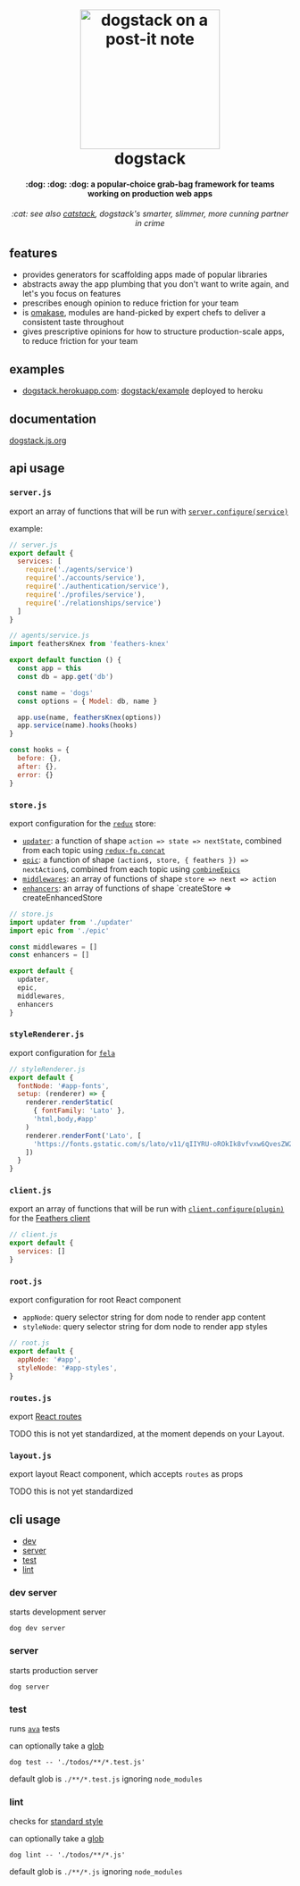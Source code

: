 <h1 align="center">
  <img
    alt="dogstack on a post-it note"
    src="http://i.imgur.com/vjfouxn.jpg"
    height="250"
  />
  <br />
  dogstack
</h1>

<h4 align="center">
  :dog: :dog: :dog: a popular-choice grab-bag framework for teams working on production web apps
</h4>

<h6 align="center">
  :cat: see also <a href='https://github.com/enspiral-root-systems/cat-stack'>catstack</a>, dogstack's smarter, slimmer, more cunning partner in crime
</h6>

## features

- provides generators for scaffolding apps made of popular libraries
- abstracts away the app plumbing that you don't want to write again, and let's you focus on features
- prescribes enough opinion to reduce friction for your team
- is [omakase](https://www.youtube.com/watch?v=E99FnoYqoII), modules are hand-picked by expert chefs to deliver a consistent taste throughout
- gives prescriptive opinions for how to structure production-scale apps, to reduce friction for your team

## examples

- [dogstack.herokuapp.com](https://dogstack.herokuapp.com/): [dogstack/example](https://github.com/dogstack/example) deployed to heroku

## documentation

[dogstack.js.org](https://dogstack.gitbooks.io/handbook/content/)

## api usage

### `server.js`

export an array of functions that will be run with [`server.configure(service)`](https://docs.feathersjs.com/api/application.html#configurecallback)

example:

```js
// server.js
export default {
  services: [
    require('./agents/service')
    require('./accounts/service'),
    require('./authentication/service'),
    require('./profiles/service'),
    require('./relationships/service')
  ]
}
```

```js
// agents/service.js
import feathersKnex from 'feathers-knex'

export default function () {
  const app = this
  const db = app.get('db')

  const name = 'dogs'
  const options = { Model: db, name }

  app.use(name, feathersKnex(options))
  app.service(name).hooks(hooks)
}

const hooks = {
  before: {},
  after: {},
  error: {}
}
```

### `store.js`

export configuration for the [`redux`](http://redux.js.org/) store:

- [`updater`](https://github.com/rvikmanis/redux-fp#updaters-vs-reducers): a function of shape `action => state => nextState`, combined from each topic using [`redux-fp.concat`](https://github.com/rvikmanis/redux-fp/blob/master/docs/API.md#concat)
- [`epic`](https://redux-observable.js.org/): a function of shape `(action$, store, { feathers }) => nextAction$`, combined from each topic using [`combineEpics`](https://redux-observable.js.org/docs/api/combineEpics.html)
- [`middlewares`](http://redux.js.org/docs/Glossary.html#middleware): an array of functions of shape `store => next => action`
- [`enhancers`](http://redux.js.org/docs/Glossary.html#store-enhancer): an array of functions of shape `createStore => createEnhancedStore

```js
// store.js
import updater from './updater'
import epic from './epic'

const middlewares = []
const enhancers = []

export default {
  updater,
  epic,
  middlewares,
  enhancers
}
```

### `styleRenderer.js`

export configuration for [`fela`](https://github.com/rofrischmann/fela)

```js
// styleRenderer.js
export default {
  fontNode: '#app-fonts',
  setup: (renderer) => {
    renderer.renderStatic(
      { fontFamily: 'Lato' },
      'html,body,#app'
    )
    renderer.renderFont('Lato', [
      'https://fonts.gstatic.com/s/lato/v11/qIIYRU-oROkIk8vfvxw6QvesZW2xOQ-xsNqO47m55DA.woff'
    ])
  }
}
```

### `client.js`

export an array of functions that will be run with [`client.configure(plugin)`](https://docs.feathersjs.com/api/application.html#configurecallback) for the [Feathers client](https://docs.feathersjs.com/api/client.html)


```js
// client.js
export default {
  services: []
}
```

### `root.js`

export configuration for root React component

- `appNode`: query selector string for dom node to render app content
- `styleNode`: query selector string for dom node to render app styles

```js
// root.js
export default {
  appNode: '#app',
  styleNode: '#app-styles',
}
```

### `routes.js`

export [React routes](https://github.com/ReactTraining/react-router)

TODO this is not yet standardized, at the moment depends on your Layout.

### `layout.js`

export layout React component, which accepts `routes` as props

TODO this is not yet standardized

## cli usage

- [dev](#dev)
- [server](#server)
- [test](#test)
- [lint](#lint)

### dev server

starts development server

```shell
dog dev server
```

### server

starts production server

```shell
dog server
```

### test

runs [`ava`](https://github.com/avajs/ava) tests

can optionally take a [glob](https://www.npmjs.com/package/glob)

```shell
dog test -- './todos/**/*.test.js'
```

default glob is `./**/*.test.js` ignoring `node_modules`

### lint

checks for [standard style](http://standardjs.com)

can optionally take a [glob](https://www.npmjs.com/package/glob)

```shell
dog lint -- './todos/**/*.js'
```

default glob is `./**/*.js` ignoring `node_modules`
